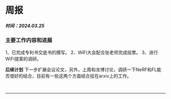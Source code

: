 # **周报**
##### 时间：2024.03.25
### **主要工作内容和进展**
1、已完成专利书交底书的撰写。
2、WiFi大会配合张老师完成投票。
3、进行WiFi提案的调研。


**后续计划**
下一步扩展会议论文，另外，上周和龙博讨论，调研一下NeRF和FL能否很好的结合，目前有一些这两个方面结合挂在arxiv上的工作。



<br>

---

<br>
